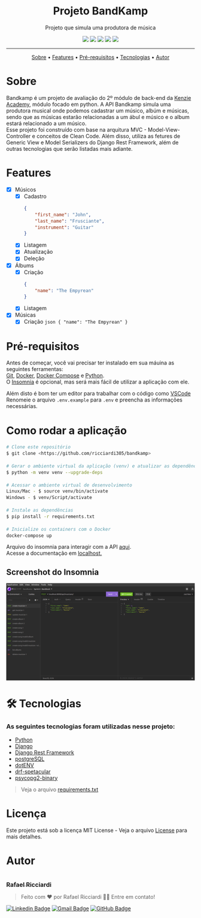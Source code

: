 <h1 align="center">Projeto BandKamp</h1>

<p align="center">Projeto que simula uma produtora de música</p>

<p align="center">
    <img src="https://img.shields.io/github/license/ricciardi305/bandkamp"/>
    <img src="https://img.shields.io/github/stars/ricciardi305/bandkamp"/>
    <img src="https://img.shields.io/github/forks/ricciardi305/bandkamp"/>
    <img src="https://img.shields.io/github/repo-size/ricciardi305/bandkamp"/>
    <img src="https://img.shields.io/github/last-commit/ricciardi305/bandkamp"/>
</p>

<hr/>

<p align="center">
    <a href="#sobre">Sobre</a> •
    <a href="#features">Features</a> •
    <a href="#pré-requisitos">Pré-requisitos</a> •
    <a href="#tecnologias">Tecnologias</a> •
    <a href="#autor">Autor</a>
</p>

# Sobre

Bandkamp é um projeto de avaliação do 2º módulo de back-end da [Kenzie Academy](https://kenzie.com.br/), módulo focado em python. A API Bandkamp simula uma produtora musical onde podemos cadastrar um músico, albúm e músicas, sendo que as músicas estarão relacionadas a um ábul e músico e o album estará relacionado a um músico.<br />
Esse projeto foi construído com base na arquitura MVC - Model-View-Controller e conceitos de Clean Code. Além disso, utiliza as fetures de Generic View e Model Serializers do Django Rest Framework, além de outras tecnologias que serão listadas mais adiante.

# Features

- [x] Músicos
  - [x] Cadastro
    ```json
    {
    	"first_name": "John",
    	"last_name": "Frusciante",
    	"instrument": "Guitar"
    }
    ```
  - [x] Listagem
  - [x] Atualização
  - [x] Deleção
- [x] Álbums
  - [x] Criação
    ```json
    {
    	"name": "The Empyrean"
    }
    ```
  - [x] Listagem
- [x] Músicas
  - [x] Criação
        `json { "name": "The Empyrean" } `

# Pré-requisitos

Antes de começar, você vai precisar ter instalado em sua máuina as seguintes ferramentas:<br />
[Git](https://git-scm.com), [Docker](https://docs.docker.com/engine/install/), [Docker Compose](https://docs.docker.com/compose/install/) e [Python](https://www.python.org/downloads/).<br/>
O [Insomnia](https://insomnia.rest/download) é opcional, mas será mais fácil de utilizar a aplicação com ele.

Além disto é bom ter um editor para trabalhar com o código como [VSCode](https://code.visualstudio.com/)<br/>
Renomeie o arquivo `.env.example` para `.env` e preencha as informações necessárias.

# Como rodar a aplicação

```bash
# Clone este repositório
$ git clone <https://github.com/ricciardi305/bandkamp>

# Gerar o ambiente virtual da aplicação (venv) e atualizar as dependências
$ python -m venv venv --upgrade-deps

# Acessar o ambiente virtual de desenvolvimento
Linux/Mac - $ source venv/bin/activate
Windows - $ venv/Script/activate

# Instale as dependências
$ pip install -r requirements.txt

# Inicialize os containers com o Docker
docker-compose up
```

Arquivo do insomnia para interagir com a API [aqui](github/bandkamp-workspace.json).<br/>
Acesse a documentação em [localhost.](http://localhost:8000/api/schema/swagger-ui/)

## Screenshot do Insomnia

<img src="github/Captura%20de%20tela%20de%202022-08-31%2021-40-24.png"/>

# 🛠 Tecnologias

### As seguintes tecnologias foram utilizadas nesse projeto:

- [Python](https://www.python.org/downloads/)
- [Django](https://www.djangoproject.com/)
- [Django Rest Framework](https://www.django-rest-framework.org/)
- [postgreSQL](https://www.postgresql.org/)
- [dotENV](https://pypi.org/project/python-dotenv/)
- [drf-spetacular](https://drf-spectacular.readthedocs.io/)
- [psycopg2-binary](https://pypi.org/project/psycopg2-binary/)<br/>
> Veja o arquivo [requirements.txt](requirements.txt)

# Licença

Este projeto está sob a licença MIT License - Veja o arquivo [License](LICENSE) para mais detalhes.

# Autor

<a href="https://github.com/ricciardi305">
    <img src="https://avatars.githubusercontent.com/u/81863575?v=4&s=150" alt=""/>
    <br />
    <sub style="font-size: 16px"><b>Rafael Ricciardi</b></sub>
</a>

> Feito com ❤️ por Rafael Ricciardi 👋🏽 Entre em contato!

[![Linkedin Badge](https://img.shields.io/badge/-Rafael_Ricciardi-blue?style=flat-square&logo=Linkedin&logoColor=white&link=https://www.linkedin.com/in/tgmarinho/)](https://www.linkedin.com/in/rafaelricciardi/)
[![Gmail Badge](https://img.shields.io/badge/-ricciardi.rafael1997@gmail.com-c14438?style=flat-square&logo=Gmail&logoColor=white&link=mailto:tgmarinho@gmail.com)](mailto:ricciardi.rafael1997@gmail.com)
[![GitHub Badge](https://img.shields.io/badge/-Rafael_Ricciardi-100000?style=flat-square&logo=github&logoColor=white&link=https://github.com/ricciardi305)](https://github.com/ricciardi305)
